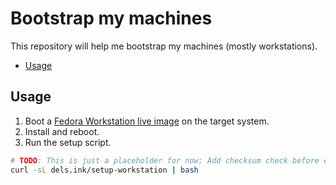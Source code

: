 # Bootstrap my machines

This repository will help me bootstrap my machines (mostly workstations).

<!-- START doctoc generated TOC please keep comment here to allow auto update -->
<!-- DON'T EDIT THIS SECTION, INSTEAD RE-RUN doctoc TO UPDATE -->

- [Usage](#usage)

<!-- END doctoc generated TOC please keep comment here to allow auto update -->

## Usage

1. Boot a [Fedora Workstation live image](https://fedoraproject.org/workstation/download) on the target system.
2. Install and reboot.
3. Run the setup script.

```sh
# TODO: This is just a placeholder for now; Add checksum check before execution
curl -sL dels.ink/setup-workstation | bash
```
